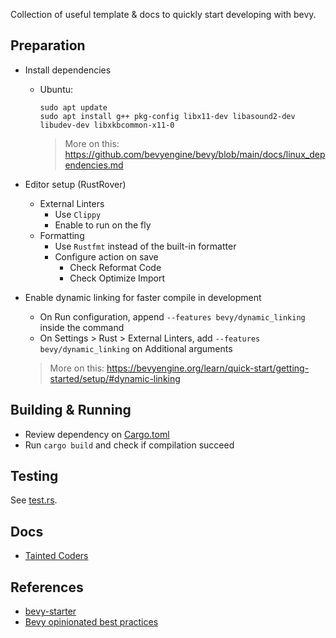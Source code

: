 Collection of useful template & docs to quickly start developing with bevy.

## Preparation

- Install dependencies

    - Ubuntu:

      ```
      sudo apt update
      sudo apt install g++ pkg-config libx11-dev libasound2-dev libudev-dev libxkbcommon-x11-0
      ```

      > More on this: https://github.com/bevyengine/bevy/blob/main/docs/linux_dependencies.md

- Editor setup (RustRover)
    - External Linters
        - Use `Clippy`
        - Enable to run on the fly
    - Formatting
        - Use `Rustfmt` instead of the built-in formatter
        - Configure action on save
            - Check Reformat Code
            - Check Optimize Import

- Enable dynamic linking for faster compile in development
    - On Run configuration, append `--features bevy/dynamic_linking` inside the command
    - On Settings > Rust > External Linters, add `--features bevy/dynamic_linking` on Additional arguments

  > More on this: https://bevyengine.org/learn/quick-start/getting-started/setup/#dynamic-linking

## Building & Running

- Review dependency on [Cargo.toml](Cargo.toml)
- Run `cargo build` and check if compilation succeed

## Testing

See [test.rs](src/people/tests.rs).

## Docs

- [Tainted Coders](https://taintedcoders.com/)

## References

- [bevy-starter](https://github.com/nolantait/bevy-starter)
- [Bevy opinionated best practices](https://github.com/tbillington/bevy_best_practices)
